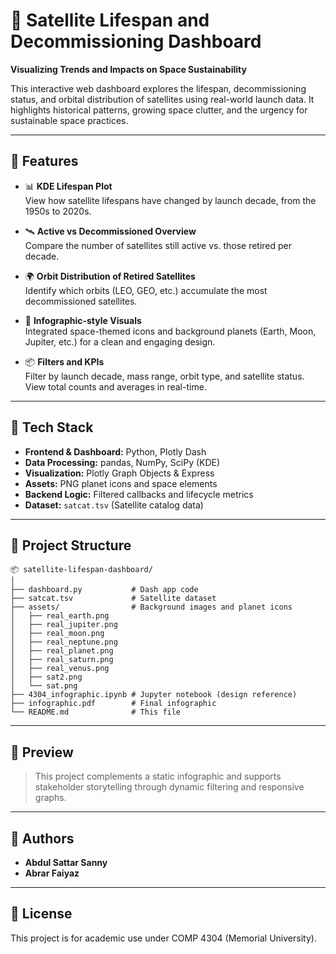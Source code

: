 # 🌌 Satellite Lifespan and Decommissioning Dashboard

**Visualizing Trends and Impacts on Space Sustainability**

This interactive web dashboard explores the lifespan, decommissioning status, and orbital distribution of satellites using real-world launch data. It highlights historical patterns, growing space clutter, and the urgency for sustainable space practices.

---

## 🚀 Features

- 📊 **KDE Lifespan Plot**  
  View how satellite lifespans have changed by launch decade, from the 1950s to 2020s.

- 🛰️ **Active vs Decommissioned Overview**  
  Compare the number of satellites still active vs. those retired per decade.

- 🌍 **Orbit Distribution of Retired Satellites**  
  Identify which orbits (LEO, GEO, etc.) accumulate the most decommissioned satellites.

- 🎨 **Infographic-style Visuals**  
  Integrated space-themed icons and background planets (Earth, Moon, Jupiter, etc.) for a clean and engaging design.

- 📦 **Filters and KPIs**  
  Filter by launch decade, mass range, orbit type, and satellite status. View total counts and averages in real-time.

---

## 🧠 Tech Stack

- **Frontend & Dashboard:** Python, Plotly Dash  
- **Data Processing:** pandas, NumPy, SciPy (KDE)  
- **Visualization:** Plotly Graph Objects & Express  
- **Assets:** PNG planet icons and space elements  
- **Backend Logic:** Filtered callbacks and lifecycle metrics  
- **Dataset:** `satcat.tsv` (Satellite catalog data)

---

## 📁 Project Structure

```
📦 satellite-lifespan-dashboard/
│
├── dashboard.py           # Dash app code
├── satcat.tsv             # Satellite dataset
├── assets/                # Background images and planet icons
│   ├── real_earth.png
│   ├── real_jupiter.png
│   ├── real_moon.png
│   ├── real_neptune.png
│   ├── real_planet.png
│   ├── real_saturn.png
│   ├── real_venus.png
│   ├── sat2.png
│   └── sat.png
├── 4304_infographic.ipynb # Jupyter notebook (design reference)
├── infographic.pdf        # Final infographic
└── README.md              # This file
```

---

## 📸 Preview

> This project complements a static infographic and supports stakeholder storytelling through dynamic filtering and responsive graphs.

---

## 📢 Authors

- **Abdul Sattar Sanny**  
- **Abrar Faiyaz**

---

## 📜 License

This project is for academic use under COMP 4304 (Memorial University).
